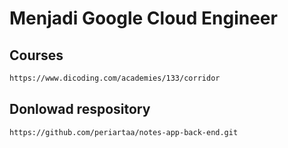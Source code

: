 # Menjadi Google Cloud Engineer

## Courses

```bash
https://www.dicoding.com/academies/133/corridor
```

## Donlowad respository

```bash
https://github.com/periartaa/notes-app-back-end.git
```
